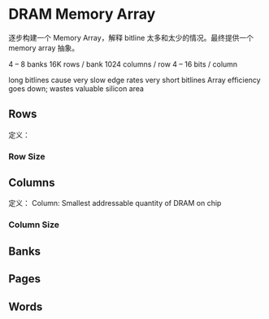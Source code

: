 # DRAM Memory Array

逐步构建一个 Memory Array，解释 bitline 太多和太少的情况。最终提供一个 memory array 抽象。

4 – 8 banks
16K rows / bank
1024 columns / row
4 – 16 bits / column

long bitlines cause very slow edge rates
very short bitlines Array efficiency goes down; wastes valuable silicon area

## Rows
定义：


### Row Size

## Columns
定义：
Column: Smallest addressable quantity of DRAM on chip


### Column Size

## Banks

## Pages

## Words